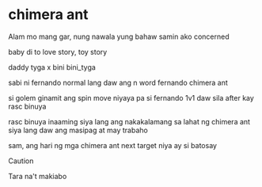 # chimera ant

Alam mo mang gar, nung nawala yung bahaw samin ako concerned

baby di to love story, toy story

daddy tyga x bini
bini_tyga

sabi ni fernando normal lang daw ang n word
fernando chimera ant

si golem ginamit ang spin move
niyaya pa si fernando 1v1 daw sila after kay rasc binuya

rasc binuya inaaming siya lang ang nakakalamang sa lahat ng chimera ant
siya lang daw ang masipag at may trabaho

sam, ang hari ng mga chimera ant
next target niya ay si batosay

> [!CAUTION]
> Tara na't makiabo